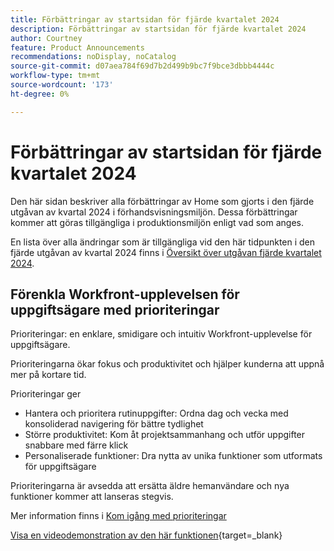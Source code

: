 ```yaml
---
title: Förbättringar av startsidan för fjärde kvartalet 2024
description: Förbättringar av startsidan för fjärde kvartalet 2024
author: Courtney
feature: Product Announcements
recommendations: noDisplay, noCatalog
source-git-commit: d07aea784f69d7b2d499b9bc7f9bce3dbbb4444c
workflow-type: tm+mt
source-wordcount: '173'
ht-degree: 0%

---
```


# Förbättringar av startsidan för fjärde kvartalet 2024

Den här sidan beskriver alla förbättringar av Home som gjorts i den fjärde utgåvan av kvartal 2024 i förhandsvisningsmiljön. Dessa förbättringar kommer att göras tillgängliga i produktionsmiljön enligt vad som anges.

En lista över alla ändringar som är tillgängliga vid den här tidpunkten i den fjärde utgåvan av kvartal 2024 finns i [Översikt över utgåvan fjärde kvartalet 2024](/help/quicksilver/product-announcements/product-releases/24-q4-release-activity/24-q4-release-overview.md).

## Förenkla Workfront-upplevelsen för uppgiftsägare med prioriteringar

Prioriteringar: en enklare, smidigare och intuitiv Workfront-upplevelse för uppgiftsägare.

Prioriteringarna ökar fokus och produktivitet och hjälper kunderna att uppnå mer på kortare tid.

Prioriteringar ger

* Hantera och prioritera rutinuppgifter: Ordna dag och vecka med konsoliderad navigering för bättre tydlighet
* Större produktivitet: Kom åt projektsammanhang och utför uppgifter snabbare med färre klick
* Personaliserade funktioner: Dra nytta av unika funktioner som utformats för uppgiftsägare

Prioriteringarna är avsedda att ersätta äldre hemanvändare och nya funktioner kommer att lanseras stegvis.

Mer information finns i [Kom igång med prioriteringar](/help/quicksilver/workfront-basics/priorities/get-started-with-priorities.md)

[Visa en videodemonstration av den här funktionen](https://video.tv.adobe.com/v/3434848/){target=_blank}
